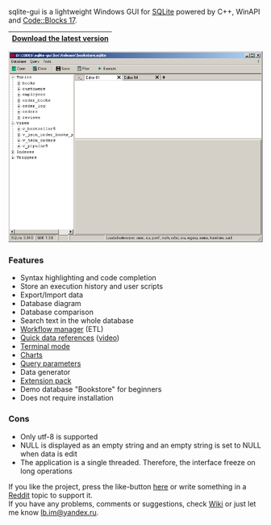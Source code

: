 sqlite-gui is a lightweight Windows GUI for [SQLite](https://www.sqlite.org/index.html) powered by C++, WinAPI and [Code::Blocks 17](http://www.codeblocks.org/). <br>

|[**Download the latest version**](https://github.com/little-brother/sqlite-gui/releases/latest)|
|-------------------------------------------------------------------------------------------|


![View](resources/demo.webp)


### Features
* Syntax highlighting and code completion
* Store an execution history and user scripts
* Export/Import data
* Database diagram
* Database comparison
* Search text in the whole database
* [Workflow manager](https://github.com/little-brother/sqlite-wf) (ETL)
* [Quick data references](https://github.com/little-brother/sqlite-gui/wiki#quick-references) ([video](https://youtu.be/XL1_lFhzLKo))
* [Terminal mode](https://raw.githubusercontent.com/little-brother/sqlite-gui/master/resources/terminal.webp)
* [Charts](https://github.com/little-brother/sqlite-gui/wiki#charts)
* [Query parameters](https://github.com/little-brother/sqlite-gui/wiki#query-parameters)
* Data generator
* [Extension pack](https://github.com/little-brother/sqlite-gui/wiki#extensions)
* Demo database "Bookstore" for beginners
* Does not require installation

### Cons
* Only utf-8 is supported
* NULL is displayed as an empty string and an empty string is set to NULL when data is edit
* The application is a single threaded. Therefore, the interface freeze on long operations

If you like the project, press the like-button [here](https://alternativeto.net/software/sqlite-gui/about) or write something in a [Reddit](https://www.reddit.com/r/sqlite/comments/iaao8x/a_new_lightweight_sqlite_tool_for_windows/) topic to support it.<br>
If you have any problems, comments or suggestions, check [Wiki](https://github.com/little-brother/sqlite-gui/wiki) or just let me know <a href="mailto:lb.im@yandex.ru?subject=sqlite-gui">lb.im@yandex.ru</a>.
